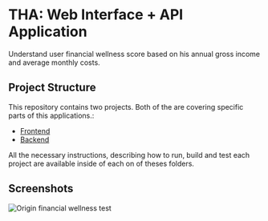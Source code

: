 # THA: Web Interface + API Application

Understand user financial wellness score based on his annual gross income and average monthly costs.

## Project Structure

This repository contains two projects. Both of the are covering specific parts of this applications.:

* [Frontend](/frontend)
* [Backend](/backend)

All the necessary instructions, describing how to run, build and test each project are available inside of each on of theses folders.

## Screenshots

![Origin financial wellness test](https://i.imgur.com/Lo2Czf7.png)